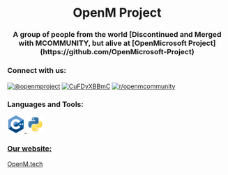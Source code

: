 <h1 align="center">OpenM Project</h1>
<h3 align="center">A group of people from the world [Discontinued and Merged with MCOMMUNITY, but alive at [OpenMicrosoft Project](https://github.com/OpenMicrosoft-Project)</h3>

<h3 align="left">Connect with us:</h3>
<p align="left">
<a href="https://www.youtube.com/channel/UCzh773DW-at1GHTUODTD8yg" target="blank"><img align="center" src="https://raw.githubusercontent.com/rahuldkjain/github-profile-readme-generator/master/src/images/icons/Social/youtube.svg" alt="@openmproject" height="30" width="40" /></a>
<a href="https://discord.gg/CuFDyXBBmC" target="blank"><img align="center" src="https://raw.githubusercontent.com/rahuldkjain/github-profile-readme-generator/master/src/images/icons/Social/discord.svg" alt="CuFDyXBBmC" height="30" width="40" /></a>
<a href="https://openmcommunity.reddit.com" target="blank"><img align="center" src="https://raw.githubusercontent.com/rahuldkjain/github-profile-readme-generator/master/src/images/icons/Social/reddit.svg" alt="r/openmcommunity" height="30" width="40"/></a>
</p>

<h3 align="left">Languages and Tools:</h3>
<p align="left"> <a href="https://www.w3schools.com/cpp/" target="_blank" rel="noreferrer"> <img src="https://raw.githubusercontent.com/devicons/devicon/master/icons/cplusplus/cplusplus-original.svg" alt="cplusplus" width="40" height="40"/> </a> <a href="https://www.python.org" target="_blank" rel="noreferrer"> <img src="https://raw.githubusercontent.com/devicons/devicon/master/icons/python/python-original.svg" alt="python" width="40" height="40"/> </p>

### Our website: 
[OpenM.tech](https://www.openm.tech)
